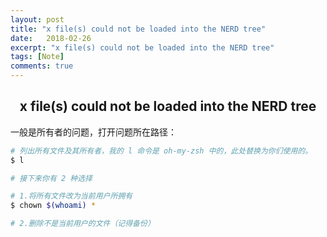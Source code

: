 ```yaml
---
layout: post
title: "x file(s) could not be loaded into the NERD tree"
date:   2018-02-26
excerpt: "x file(s) could not be loaded into the NERD tree"
tags: [Note]
comments: true
---
```


<center><h2>x file(s) could not be loaded into the NERD tree</h2></center>

<!--more-->

一般是所有者的问题，打开问题所在路径：

```sh
# 列出所有文件及其所有者，我的 l 命令是 oh-my-zsh 中的，此处替换为你们使用的。
$ l

# 接下来你有 2 种选择

# 1.将所有文件改为当前用户所拥有
$ chown $(whoami) *

# 2.删除不是当前用户的文件（记得备份）
```